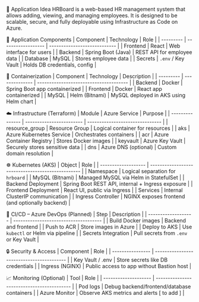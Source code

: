 📘 Application Idea
HRBoard is a web-based HR management system that allows adding, viewing, and managing employees. It is designed to be scalable, secure, and fully deployable using Infrastructure as Code on Azure.

🧱 Application Components
| Component | Technology         | Role                         |
| --------- | ------------------ | ---------------------------- |
| Frontend  | React              | Web interface for users      |
| Backend   | Spring Boot (Java) | REST API for employee data   |
| Database  | MySQL              | Stores employee data         |
| Secrets   | `.env` / Key Vault | Holds DB credentials, config |


🐳 Containerization
| Component | Technology     | Description                            |
| --------- | -------------- | -------------------------------------- |
| Backend   | Docker         | Spring Boot app containerized          |
| Frontend  | Docker         | React app containerized                |
| MySQL     | Helm (Bitnami) | MySQL deployed in AKS using Helm chart |


☁️ Infrastructure (Terraform)
| Module          | Azure Service            | Purpose                         |
| --------------- | ------------------------ | ------------------------------- |
| resource\_group | Resource Group           | Logical container for resources |
| aks             | Azure Kubernetes Service | Orchestrates containers         |
| acr             | Azure Container Registry | Stores Docker images            |
| keyvault        | Azure Key Vault          | Securely stores sensitive data  |
| dns             | Azure DNS (optional)     | Custom domain resolution        |


☸️ Kubernetes (AKS)
| Object              | Role                                              |
| ------------------- | ------------------------------------------------- |
| Namespace           | Logical separation for `hrboard`                  |
| MySQL (Bitnami)     | Managed MySQL via Helm in StatefulSet             |
| Backend Deployment  | Spring Boot REST API, internal + Ingress exposure |
| Frontend Deployment | React UI, public via Ingress                      |
| Services            | Internal ClusterIP communication                  |
| Ingress Controller  | NGINX exposes frontend (and optionally backend)   |


🔄 CI/CD – Azure DevOps (Planned)
| Step                | Description                           |
| ------------------- | ------------------------------------- |
| Build Docker images | Backend and frontend                  |
| Push to ACR         | Store images in Azure                 |
| Deploy to AKS       | Use `kubectl` or Helm via pipeline    |
| Secrets Integration | Pull secrets from `.env` or Key Vault |


🔒 Security & Access
| Component        | Role                                      |
| ---------------- | ----------------------------------------- |
| Key Vault / .env | Store secrets like DB credentials         |
| Ingress (NGINX)  | Public access to app without Bastion host |


📈 Monitoring (Optional)
| Tool                 | Role                                       |
| -------------------- | ------------------------------------------ |
| Pod logs             | Debug backend/frontend/database containers |
| Azure Monitor        | Observe AKS metrics and alerts [ to add ]  |
